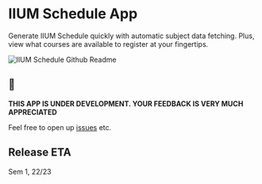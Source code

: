 # IIUM Schedule App

Generate IIUM Schedule quickly with automatic subject data fetching. Plus, view what courses are available to register at your fingertips.

![IIUM Schedule Github Readme](https://user-images.githubusercontent.com/60868965/158057066-54c3268c-0d97-4714-ac09-669620bac837.png)

## :construction:

**THIS APP IS UNDER DEVELOPMENT. YOUR FEEDBACK IS VERY MUCH APPRECIATED**

Feel free to open up [issues](https://github.com/iqfareez/iium_schedule/issues) etc.

## Release ETA

Sem 1, 22/23
